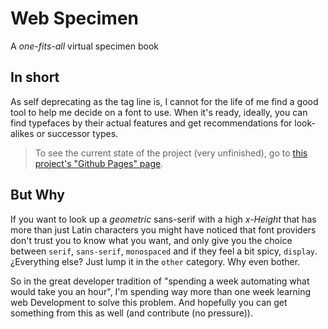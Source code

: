 # **Web Specimen**

A _one-fits-all_ virtual specimen book

## In short

As self deprecating as the tag line is, I cannot for the life of me find a good tool to help me decide on a font to use. When it's ready, ideally, you can find typefaces by their actual features and get recommendations for look-alikes or successor types.

> To see the current state of the project (very unfinished), go to [this project's "Github Pages" page](https://oqipodev.github.io/web-specimen/index.html).

## But Why

If you want to look up a _geometric_ sans-serif with a high _x-Height_ that has more than just Latin characters you might have noticed that font providers don't trust you to know what you want, and only give you the choice between `serif`, `sans-serif`, `monospaced` and if they feel a bit spicy, `display`. ¿Everything else? Just lump it in the `other` category. Why even bother.

So in the great developer tradition of "spending a week automating what would take you an hour", I'm spending way more than one week learning web Development to solve this problem. And hopefully you can get something from this as well (and contribute (no pressure)).